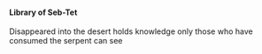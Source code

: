 #### Library of Seb-Tet

Disappeared into the desert
holds knowledge
only those who have consumed the serpent can see
